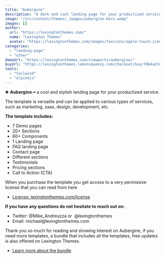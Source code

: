 ```yaml
---
title: "Aubergine"
description: "A dark and cool landing page for your productized service."
image: "/src/content/themes/_images/aubergine-hero.webp"
images: []
author:
  url: "https://lexingtonthemes.com/"
  name: "Lexington Themes"
  avatar: "https://lexingtonthemes.com/images/favicons/apple-touch-icon.png"
categories:
  - "landing-page"
  - "other"
demoUrl: "https://lexingtonthemes.com/viewports/aubergine/"
buyUrl: "https://lexingtonthemes.lemonsqueezy.com/checkout/buy/7064a23c-2b0a-45a4-8e4a-8a9227ee8b0c"
tools:
  - "tailwind"
  - "alpinejs"
---
```



<p>✺&nbsp;<strong>Aubergine&nbsp;</strong>━ a cool and stylish landing page for your productized service.</p>
<p>The template is versatile and can be applied to various types of services, such as marketing, saas, design, development, etc.</p>
<p><strong>The template includes:</strong></p>
<ul>
 <li><span style="color: var(--tw-prose-bold);">7 Demo pages</span></li>
  <li><span style="color: var(--tw-prose-bold);">20+ Sections</span></li>
  <li><span style="color: var(--tw-prose-bold);">60+ Components</span></li>
  <li>1 Landing page</li>
  <li>FAQ landing page</li>
  <li>Contact page</li>
  <li>Different sections</li>
  <li>Testimonials</li>
  <li>Pricing sections</li>
  <li>Call to Action (CTA)</li>
</ul>
<p>When you purchase the template you get access to a very permissive license that you can read from here</p>
<ul>
   <li><a href="https://lexingtonthemes.com/license/" rel="noopener noreferrer" target="_blank">License: lexingtonthemes.com/license</a></li>
</ul>
<p><strong>If you have any questions do not hesitate to reach out on:</strong></p>
<ul>
   <li>Twitter: @Mike_Andreuzza or&nbsp; @lexingtonthemes</li>
   <li>Email: michael@lexingtonthemes.com</li>
</ul>
<p>Thank you so much for reading and showing interest on Aubergine, if you need more templates, a bundle that includes all the templates, free updates is also offered on Lexington Themes.&nbsp;</p>
<ul>
   <li><a href="https://lexingtonthemes.com/pricing/" rel="noopener noreferrer" target="_blank" >Learn more about the bundle</a></li>
</ul>
